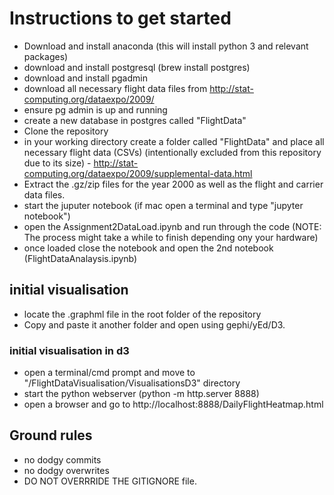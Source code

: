 # Instructions to get started

* Download and install anaconda (this will install python 3 and relevant packages)
* download and install postgresql (brew install postgres) 
* download and install pgadmin
* download all necessary flight data files from http://stat-computing.org/dataexpo/2009/
* ensure pg admin is up and running
* create a new database in postgres called "FlightData"
* Clone the repository 
* in your working directory create a folder called "FlightData" and place all necessary flight data (CSVs) (intentionally excluded from this repository due to its size) - http://stat-computing.org/dataexpo/2009/supplemental-data.html 
* Extract the .gz/zip files for the year 2000 as well as the flight and carrier data files.
* start the juputer notebook (if mac open a terminal and type "jupyter notebook")
* open the Assignment2DataLoad.ipynb and run through the code (NOTE: The process might take a while to finish depending ony your hardware)
* once loaded close the notebook and open the 2nd notebook (FlightDataAnalaysis.ipynb) 


## initial visualisation 

* locate the .graphml file in the root folder of the repository
* Copy and paste it another folder and open using gephi/yEd/D3. 

### initial visualisation in d3 

* open a terminal/cmd prompt and move to "<PATH>/FlightDataVisualisation/VisualisationsD3" directory
* start the python webserver (python -m http.server 8888)
* open a browser and go to http://localhost:8888/DailyFlightHeatmap.html

## Ground rules 

* no dodgy commits
* no dodgy overwrites
* DO NOT OVERRRIDE THE GITIGNORE file. 